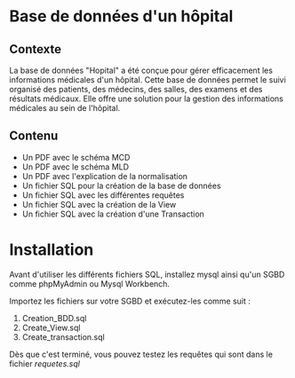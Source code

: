 # Base de données d'un hôpital

## Contexte

La base de données "Hopital" a été conçue pour gérer efficacement les informations médicales d'un hôpital. Cette base de données permet le suivi organisé des patients, des médecins, des salles, des examens et des résultats médicaux. Elle offre une solution pour la gestion des informations médicales au sein de l'hôpital.

## Contenu

 - Un PDF avec le schéma MCD
 - Un PDF avec le schéma MLD
 - Un PDF avec l'explication de la normalisation
 - Un fichier SQL pour la création de la base de données
 - Un fichier SQL avec les différentes requêtes
 - Un fichier SQL avec la création de la View
 - Un fichier SQL avec la création d'une Transaction

# Installation

Avant d'utiliser les différents fichiers SQL, installez mysql ainsi qu'un SGBD comme phpMyAdmin ou Mysql Workbench.

Importez les fichiers sur votre SGBD et exécutez-les comme suit :

 1. Creation_BDD.sql
 2. Create_View.sql
 3. Create_transaction.sql
 
 Dès que c'est terminé, vous pouvez testez les requêtes qui sont dans le fichier *requetes.sql*